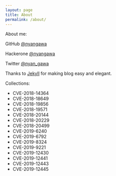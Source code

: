 ```yaml
---
layout: page
title: About
permalink: /about/
---
```


About me:

GitHub [@nyangawa](https://github.com/nyangawa)

Hackerone [@nyangawa](https://hackerone.com/nyangawa)

Twitter [@nyan_gawa](https://twitter.com/nyan_gawa)

Thanks to [Jekyll](https://jekyllrb.com/) for making blog easy and elegant.

Collections:
- CVE-2018-14364
- CVE-2018-18649
- CVE-2018-19856
- CVE-2018-19571
- CVE-2018-20144
- CVE-2018-20229
- CVE-2018-20499
- CVE-2019-6240
- CVE-2019-6792
- CVE-2019-8324
- CVE-2019-9221
- CVE-2019-12430
- CVE-2019-12441
- CVE-2019-12443
- CVE-2019-12445
